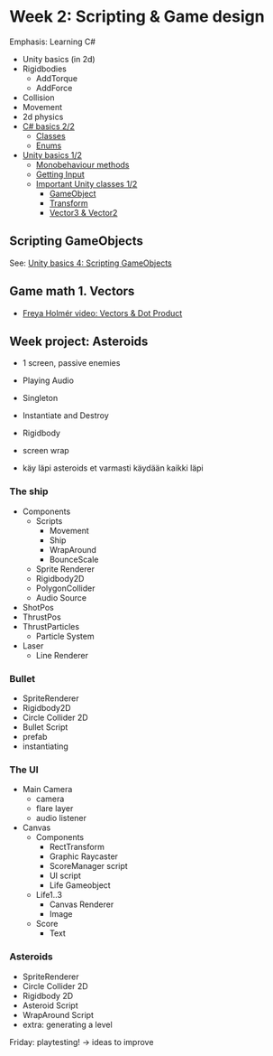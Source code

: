 # Week 2: Scripting & Game design

Emphasis: Learning C#
- Unity basics (in 2d)
- Rigidbodies
	- AddTorque
	- AddForce
- Collision
- Movement
- 2d physics
- [C# basics 2/2](#c-basics)
	- [Classes](#classes)
	- [Enums](#enums)
- [Unity basics 1/2](#unity-basics)
	- [Monobehaviour methods](#monobehaviour-methods)
	- [Getting Input](#getting-input)
	- [Important Unity classes 1/2](#important-unity-classes)
		- [GameObject](#gameobject)
		- [Transform](#transform)
		- [Vector3 & Vector2](#vector3--vector2)


## Scripting GameObjects

See: [Unity basics 4: Scripting GameObjects](unity-basics/4-scripting-gameobjects.md)

## Game math 1. Vectors

- [Freya Holmér video: Vectors & Dot Product](https://www.youtube.com/watch?v=MOYiVLEnhrw)
## Week project: Asteroids
- 1 screen, passive enemies
- Playing Audio
- Singleton
- Instantiate and Destroy
- Rigidbody
- screen wrap

- käy läpi asteroids et varmasti käydään kaikki läpi

### The ship
- Components
  - Scripts
    - Movement
    - Ship
    - WrapAround
    - BounceScale
  - Sprite Renderer
  - Rigidbody2D
  - PolygonCollider
  - Audio Source
- ShotPos
- ThrustPos
- ThrustParticles
  - Particle System
- Laser
  - Line Renderer

### Bullet

- SpriteRenderer
- Rigidbody2D
- Circle Collider 2D
- Bullet Script
- prefab
- instantiating

### The UI
- Main Camera
  - camera
  - flare layer
  - audio listener
- Canvas
  - Components
    - RectTransform
    - Graphic Raycaster
    - ScoreManager script
    - UI script
    - Life Gameobject
  - Life1..3
    - Canvas Renderer
    - Image
  - Score
    - Text

### Asteroids

- SpriteRenderer
- Circle Collider 2D
- Rigidbody 2D
- Asteroid Script
- WrapAround Script
- extra: generating a level

Friday: playtesting!
-> ideas to improve

